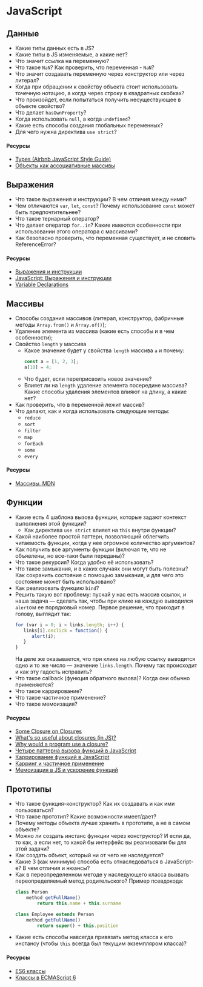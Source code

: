 # JavaScript

## Данные

* Какие типы данных есть в JS?
* Какие типы в JS изменяемые, а какие нет?
* Что значит ссылка на переменную?
* Что такое `NaN`? Как проверить, что переменная - `NaN`?
* Что значит создавать переменную через конструктор или через литерал?
* Когда при обращении к свойству объекта стоит использовать точечную нотацию, а когда через строку в квадратных скобках?
* Что произойдет, если попытаться получить несуществующее в объекте свойство?
* Что делает `hasOwnProperty`?
* Когда использовать `null`, а когда `undefined`?
* Какие есть способы создания глобальных переменных?
* Для чего нужна директива `use strict`?

#### Ресурсы
* [Types (Airbnb JavaScript Style Guide)](https://github.com/airbnb/javascript#types)
* [Объекты как ассоциативные массивы](https://learn.javascript.ru/object)

## Выражения
* Что такое выражения и инструкции? В чем отличия между ними?
* Чем отличаются `var`, `let`, `const`? Почему использование `const` может быть предпочтительнее?
* Что такое тернарный оператор?
* Что делает оператор `for..in`? Какие имеются особенности при использовании этого оператора с массивами?
* Как безопасно проверить, что переменная существует, и не словить ReferenceError?

#### Ресурсы
* [Выражения и инструкции](https://ru.hexlet.io/courses/introduction_to_programming/lessons/expressions/theory_unit)
* [JavaScript: Выражения и инструкции](https://puzzleweb.ru/javascript/2_syntax3.php)
* [Variable Declarations](https://www.typescriptlang.org/docs/handbook/variable-declarations.html)

## Массивы
* Способы создания массивов (литерал, конструктор, фабричные методы `Array.from()` и `Array.of()`);
* Удаление элемента из массива (какие есть способы и в чем особенности);
* Свойство `length` у массива
    * Какое значение будет у свойства `length` массива `a` и почему:
        ```javascript
        const a = [1, 2, 3];
        a[10] = 4;
        ```
    * Что будет, если переприсвоить новое значение?
    * Влияет ли на `length` удаление элемента посередине массива? Какие способы удаления элементов влияют на длину, а какие нет?
* Как проверить, что в переменной лежит массив?
* Что делают, как и когда использовать следующие методы:
    * `reduce`
    * `sort`
    * `filter`
    * `map`
    * `forEach`
    * `some`
    * `every`

#### Ресурсы
* [Массивы. MDN](https://developer.mozilla.org/ru/docs/Web/JavaScript/Reference/Global_Objects/Array)

## Функции
* Какие есть 4 шаблона вызова функции, которые задают контекст выполнения этой функции?
    * Как директива `use strict` влияет на `this` внутри функции?
* Какой наиболее простой паттерн, позволяющий облегчить читаемость функции, когда у нее огромное количество аргументов?
* Как получить все аргументы функции (включая те, что не объявлены, но все-таки были переданы)?
* Что такое рекурсия? Когда удобно её использовать?
* Что такое замыкания, и в каких случаях они могут быть полезны? Как сохранить состояние с помощью замыкания, и для чего это состояние может быть использовано?
* Как реализовать функцию `bind`?
* Решить такую вот проблему: пускай у нас есть массив ссылок, и наша задача — сделать так, чтобы при клике на каждую выводился `alert`ом ее порядковый номер. Первое решение, что приходит в голову, выглядит так:
    ```javascript
    for (var i = 0; i < links.length; i++) {
       links[i].onclick = function() {
          alert(i);
       }
    }
    ```
    На деле же оказывается, что при клике на любую ссылку выводится одно и то же число — значение `links.length`. Почему так происходит и как эту гадость исправить?
* Что такое callback (функция обратного вызова)? Когда они обычно применяются?
* Что такое каррирование?
* Что такое частичное применение?
* Что такое мемоизация?

#### Ресурсы
* [Some Closure on Closures](https://dev.to/jckuhl/some-closure-on-closures-44ga)
* [What's so useful about closures (in JS)?](https://softwareengineering.stackexchange.com/questions/203507/whats-so-useful-about-closures-in-js)
* [Why would a program use a closure?](https://softwareengineering.stackexchange.com/questions/285941/why-would-a-program-use-a-closure)
* [Четыре паттерна вызова функций в JavaScript](https://habr.com/ru/post/155815/)
* [Каррирование функций в JavaScript](https://habr.com/ru/company/ruvds/blog/427295/)
* [Карринг и частичное применение](https://www.ibm.com/developerworks/ru/library/j-jn9/)
* [Мемоизация в JS и ускорение функций](https://habr.com/ru/company/ruvds/blog/332384/)

## Прототипы
* Что такое функция-конструктор? Как их создавать и как ими пользоваться?
* Что такое прототип? Какие возможности имеет/дает?
* Почему методы объекта лучше хранить в прототипе, а не в самом объекте?
* Можно ли создать инстанс функции через конструктор? И если да, то как, а если нет, то какой бы интерфейс вы реализовали бы для этой задачи?
* Как создать объект, который ни от чего не наследуется?
* Какие 3 (как минимум) способа есть отнаследоваться в JavaScript-е? В чем отличия и нюансы?
* Как в переопределенном методе у наследующего класса вызвать переопределяемый метод родительского?
    Пример псевдокода:
    ```javascript
    class Person
        method getFullName()
            return this.name + this.surname

    class Employee extends Person
        method getFullName()
            return super() + this.position
    ```
* Какие есть способы навсегда привязать метод класса к его инстансу (чтобы `this` всегда был текущим экземпляром класса)?

#### Ресурсы
* [ES6 классы](http://jsraccoon.ru/es6-classes)
* [Классы в ECMAScript 6](https://frontender.info/es6-classes-final/)

